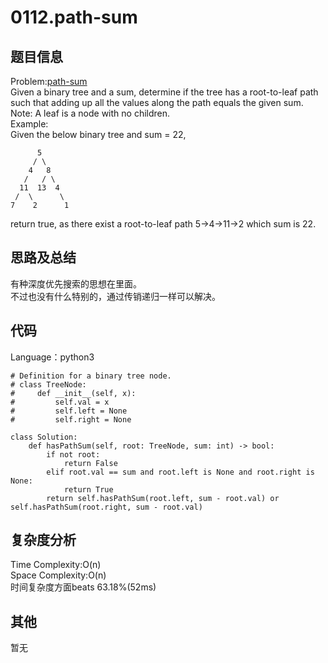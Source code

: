 # 0112.path-sum  

## 题目信息  
Problem:[path-sum](https://leetcode.com/problems/path-sum/)  
Given a binary tree and a sum, determine if the tree has a root-to-leaf path such that adding up all the values along the path equals the given sum.  
Note: A leaf is a node with no children.  
Example:  
Given the below binary tree and sum = 22,  
```
      5
     / \
    4   8
   /   / \
  11  13  4
 /  \      \
7    2      1
```
return true, as there exist a root-to-leaf path 5->4->11->2 which sum is 22.  

## 思路及总结
有种深度优先搜索的思想在里面。  
不过也没有什么特别的，通过传销递归一样可以解决。  

## 代码
Language：python3  
```
# Definition for a binary tree node.
# class TreeNode:
#     def __init__(self, x):
#         self.val = x
#         self.left = None
#         self.right = None

class Solution:
    def hasPathSum(self, root: TreeNode, sum: int) -> bool:
        if not root:
            return False
        elif root.val == sum and root.left is None and root.right is None:
            return True
        return self.hasPathSum(root.left, sum - root.val) or self.hasPathSum(root.right, sum - root.val)
```

## 复杂度分析   
Time Complexity:O(n)  
Space Complexity:O(n)  
时间复杂度方面beats 63.18%(52ms)  

## 其他  
暂无  
